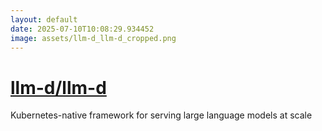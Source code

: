 ```yaml
---
layout: default
date: 2025-07-10T10:08:29.934452
image: assets/llm-d_llm-d_cropped.png
---
```


# [llm-d/llm-d](https://github.com/llm-d/llm-d)

Kubernetes-native framework for serving large language models at scale
